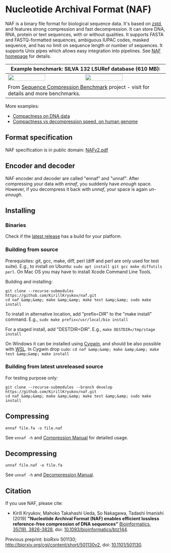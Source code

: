 # Nucleotide Archival Format (NAF)

NAF is a binary file format for biological sequence data.
It's based on [zstd](http://www.zstd.net/), and features strong compression and fast decompression.
It can store DNA, RNA, protein or text sequences, with or without qualities.
It supports FASTA and FASTQ-formatted sequences, ambiguous IUPAC codes, masked sequence,
and has no limit on sequence length or number of sequences.
It supports Unix pipes which allows easy integration into pipelines.
See [NAF homepage](http://kirill-kryukov.com/study/naf/) for details.

| Example benchmark: SILVA 132 LSURef database (610 MB): |
|---------------------------------------------|
| <img src="http://kirill-kryukov.com/study/naf/images/SILVA-132-LSURef-ratio-vs-cd-speed-lin-log.svg" width="49%"> <img src="http://kirill-kryukov.com/study/naf/images/SILVA-132-LSURef-ratio-vs-d-speed-lin-log.svg" width="49%"> |
| From [Sequence Compression Benchmark](http://kirr.dyndns.org/sequence-compression-benchmark/) project - visit for details and more benchmarks. |

More examples:
*   [Compactness on DNA data](http://kirr.dyndns.org/sequence-compression-benchmark/?d=Mitochondrion+%28245+MB%29&amp;d=Influenza+%281.22+GB%29&amp;d=Helicobacter+%282.76+GB%29&amp;doagg=1&amp;agg=average&amp;cs=1&amp;cg=1&amp;com=yes&amp;src=all&amp;nt=4&amp;only-best=1&amp;bn=1&amp;bm=ratio&amp;sm=same&amp;tn=10&amp;bs=100&amp;rr=gzip-9&amp;tm0=name&amp;tm1=size&amp;tm2=ratio&amp;tm3=ctime&amp;tm4=dtime&amp;tm5=cdtime&amp;tm6=tdtime&amp;tm7=empty&amp;gm=same&amp;cyl=lin&amp;ccw=1500&amp;cch=500&amp;sxm=ratio&amp;sxmin=0&amp;sxmax=0&amp;sxl=lin&amp;sym=dspeed&amp;symin=0&amp;symax=0&amp;syl=lin&amp;button=Show+column+chart)
*   [Compactness vs decompression speed, on human genome](http://kirr.dyndns.org/sequence-compression-benchmark/?d=Homo+sapiens+GCA_000001405.28+(3.31+GB)&amp;doagg=1&amp;agg=sum&amp;cs=1&amp;cg=1&amp;com=yes&amp;src=all&amp;nt=4&amp;bn=1&amp;bm=tdspeed&amp;sm=same&amp;tn=10&amp;bs=100&amp;rr=gzip-9&amp;tm0=name&amp;tm1=size&amp;tm2=ratio&amp;tm3=ctime&amp;tm4=dtime&amp;tm5=cdtime&amp;tm6=tdtime&amp;tm7=empty&amp;gm=same&amp;cyl=lin&amp;ccw=1500&amp;cch=500&amp;sxm=ratio&amp;sxmin=0&amp;sxmax=0&amp;sxl=lin&amp;sym=dspeed&amp;symin=0&amp;symax=0&amp;syl=lin&amp;button=Show+scatterplot)


## Format specification

NAF specification is in public domain: [NAFv2.pdf](NAFv2.pdf)

## Encoder and decoder

NAF encoder and decoder are called "ennaf" and "unnaf".
After compressing your data with _ennaf_, you suddenly have _enough_ space.
However, if you decompress it back with _unnaf_, your space is again _un-enough_.

## Installing

### Binaries

Check if the [latest release](https://github.com/KirillKryukov/naf/releases) has a build for your platform.

### Building from source

Prerequisites: git, gcc, make, diff, perl (diff and perl are only used for test suite).
E.g., to install on Ubuntu: `sudo apt install git gcc make diffutils perl`.
On Mac OS you may have to install Xcode Command Line Tools.

Building and installing:

```
git clone --recurse-submodules https://github.com/KirillKryukov/naf.git
cd naf &amp;&amp; make &amp;&amp; make test &amp;&amp; sudo make install
```

To install in alternative location, add "prefix=DIR" to the "make install" command. E.g., `sudo make prefix=/usr/local/bio install`

For a staged install, add "DESTDIR=DIR". E.g., `make DESTDIR=/tmp/stage install`

On Windows it can be installed using [Cygwin](https://www.cygwin.com/),
and should be also possible with [WSL](https://docs.microsoft.com/en-us/windows/wsl/install-win10).
In Cygwin drop `sudo`: `cd naf &amp;&amp; make &amp;&amp; make test &amp;&amp; make install`

### Building from latest unreleased source

For testing purpose only:
```
git clone --recurse-submodules --branch develop https://github.com/KirillKryukov/naf.git
cd naf &amp;&amp; make &amp;&amp; make test &amp;&amp; sudo make install
```

## Compressing

`ennaf file.fa -o file.naf`

See `ennaf -h` and [Compression Manual](Compress.md) for detailed usage.

## Decompressing

`unnaf file.naf -o file.fa`

See `unnaf -h` and [Decompression Manual](Decompress.md).

## Citation

If you use NAF, please cite:

 * Kirill Kryukov, Mahoko Takahashi Ueda, So Nakagawa, Tadashi Imanishi (2019)
**"Nucleotide Archival Format (NAF) enables efficient lossless reference-free compression of DNA sequences"**
[Bioinformatics, 35(19), 3826-3828](https://academic.oup.com/bioinformatics/article/35/19/3826/5364265),
doi: [10.1093/bioinformatics/btz144](https://doi.org/10.1093/bioinformatics/btz144).

Previous preprint: bioRxiv 501130; http://biorxiv.org/cgi/content/short/501130v2, doi: [10.1101/501130](https://doi.org/10.1101/501130).
